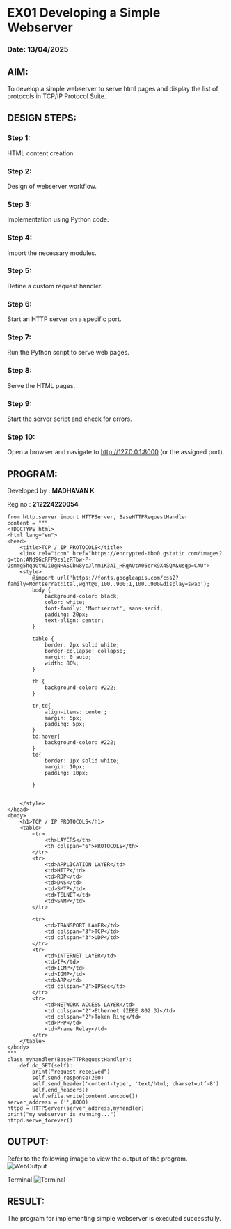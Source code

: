 # EX01 Developing a Simple Webserver
### Date: 13/04/2025

## AIM:
To develop a simple webserver to serve html pages and display the list of protocols in TCP/IP Protocol Suite.

## DESIGN STEPS:
### Step 1: 
HTML content creation.

### Step 2:
Design of webserver workflow.

### Step 3:
Implementation using Python code.

### Step 4:
Import the necessary modules.

### Step 5:
Define a custom request handler.

### Step 6:
Start an HTTP server on a specific port.

### Step 7:
Run the Python script to serve web pages.

### Step 8:
Serve the HTML pages.

### Step 9:
Start the server script and check for errors.

### Step 10:
Open a browser and navigate to http://127.0.0.1:8000 (or the assigned port).


## PROGRAM:
Developed by : **MADHAVAN K**

Reg no : **212224220054**
```
from http.server import HTTPServer, BaseHTTPRequestHandler
content = """
<!DOCTYPE html>
<html lang="en">
<head>
    <title>TCP / IP PROTOCOLS</title>
    <link rel="icon" href="https://encrypted-tbn0.gstatic.com/images?q=tbn:ANd9GcRFP9zs1zRTbw-P-Osmmg5hqaGtWJi0gNHASCbw8ycJlnm1K3AI_HRqAUtA06erx9X4SQA&usqp=CAU">
    <style>
        @import url('https://fonts.googleapis.com/css2?family=Montserrat:ital,wght@0,100..900;1,100..900&display=swap');
        body {
            background-color: black;
            color: white;
            font-family: 'Montserrat', sans-serif;
            padding: 20px;
            text-align: center;
        }

        table {
            border: 2px solid white;
            border-collapse: collapse;
            margin: 0 auto;
            width: 80%;
        }

        th {
            background-color: #222;
        }

        tr,td{
            align-items: center;
            margin: 5px;
            padding: 5px;
        }
        td:hover{
            background-color: #222;
        }
        td{
            border: 1px solid white;
            margin: 10px;
            padding: 10px;

        }
        

    </style>
</head>
<body>
    <h1>TCP / IP PROTOCOLS</h1>
    <table>
        <tr>
            <th>LAYERS</th>
            <th colspan="6">PROTOCOLS</th>
        </tr>
        <tr>
            <td>APPLICATION LAYER</td>
            <td>HTTP</td>
            <td>RDP</td>
            <td>DNS</td>
            <td>SMTP</td>
            <td>TELNET</td>
            <td>SNMP</td>
        </tr>

        <tr>
            <td>TRANSPORT LAYER</td>
            <td colspan="3">TCP</td>
            <td colspan="3">UDP</td>
        </tr>
        <tr>
            <td>INTERNET LAYER</td>
            <td>IP</td>
            <td>ICMP</td>
            <td>IGMP</td>
            <td>ARP</td>
            <td colspan="2">IPSec</td>
        </tr>
        <tr>
            <td>NETWORK ACCESS LAYER</td>
            <td colspan="2">Ethernet (IEEE 802.3)</td>
            <td colspan="2">Token Ring</td>
            <td>PPP</td>
            <td>Frame Relay</td>
        </tr>
    </table>
</body>
"""
class myhandler(BaseHTTPRequestHandler):
    def do_GET(self):
        print("request received")
        self.send_response(200)
        self.send_header('content-type', 'text/html; charset=utf-8')
        self.end_headers()
        self.wfile.write(content.encode())
server_address = ('',8000)
httpd = HTTPServer(server_address,myhandler)
print("my webserver is running...")
httpd.serve_forever()
```



## OUTPUT:
Refer to the following image to view the output of the program.
![WebOutput](https://github.com/user-attachments/assets/4c7c69f9-6ff1-45cb-bbd5-863c668738ea)


Terminal
![Terminal](https://github.com/user-attachments/assets/b9092354-06fc-4ad6-89ad-3dd06e6d21c2)

## RESULT:
The program for implementing simple webserver is executed successfully.
